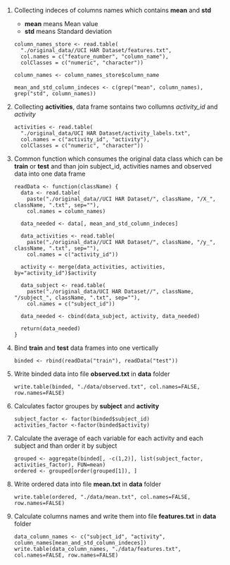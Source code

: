 1. Collecting indeces of columns names which contains **mean** and **std**

    - **mean** means Mean value
    - **std** means Standard deviation

    ```
    column_names_store <- read.table(
      "./original_data//UCI HAR Dataset/features.txt",
      col.names = c("feature_number", "column_name"),
      colClasses = c("numeric", "character"))
    
    column_names <- column_names_store$column_name
    
    mean_and_std_column_indeces <- c(grep("mean", column_names), grep("std", column_names))
    ```    

2. Collecting **activities**, data frame sontains two collumns *activity_id* and *activity*

    ```
    activities <- read.table(
      "./original_data/UCI HAR Dataset/activity_labels.txt",
      col.names = c("activity_id", "activity"),
      colClasses = c("numeric", "character"))
    ```

3. Common function which consumes the original data class which can be **train** or **test** and
    than join subject_id, activities names and observed data into one data frame

    ```
    readData <- function(className) {
      data <- read.table(
        paste("./original_data//UCI HAR Dataset/", className, "/X_", className, ".txt", sep=""),
        col.names = column_names)
      
      data_needed <- data[, mean_and_std_column_indeces]
      
      data_activities <- read.table(
        paste("./original_data//UCI HAR Dataset/", className, "/y_", className, ".txt", sep=""),
        col.names = c("activity_id"))
      
      activity <- merge(data_activities, activities, by="activity_id")$activity
      
      data_subject <- read.table(
        paste("./original_data/UCI HAR Dataset//", className, "/subject_", className, ".txt", sep=""),
        col.names = c("subject_id"))
      
      data_needed <- cbind(data_subject, activity, data_needed)
    
      return(data_needed)
    }
    ```
4. Bind **train** and **test** data frames into one vertically
    ```
    binded <- rbind(readData("train"), readData("test"))
    ```
5. Write binded data into file **observed.txt** in **data** folder
    ```
    write.table(binded, "./data/observed.txt", col.names=FALSE, row.names=FALSE)
    ```
6. Calculates factor groupes by **subject** and **activity**
    ```
    subject_factor <- factor(binded$subject_id)
    activities_factor <-factor(binded$activity)
    ```
7. Calculate the average of each variable for each activity and each subject and than order it by subject
    ```
    grouped <- aggregate(binded[, -c(1,2)], list(subject_factor, activities_factor), FUN=mean)
    ordered <- grouped[order(grouped[1]), ]
    ```
8. Write ordered data into file **mean.txt** in **data** folder
    ```
    write.table(ordered, "./data/mean.txt", col.names=FALSE, row.names=FALSE)
    ```
9. Calculate columns names and write them into file **features.txt** in **data** folder
    ```
    data_column_names <- c("subject_id", "activity", column_names[mean_and_std_column_indeces])
    write.table(data_column_names, "./data/features.txt", col.names=FALSE, row.names=FALSE)
    ```